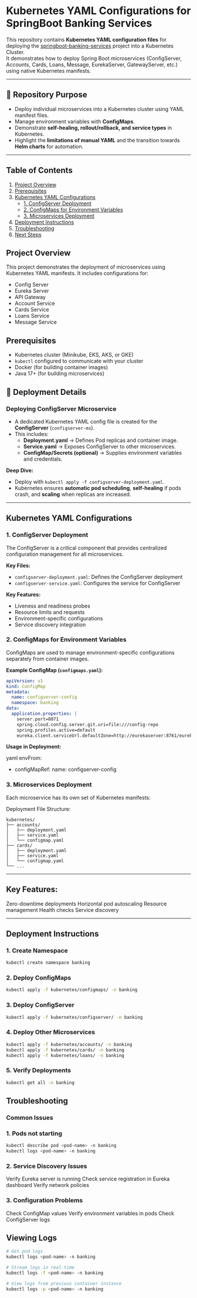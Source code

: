 # Kubernetes YAML Configurations for SpringBoot Banking Services

This repository contains **Kubernetes YAML configuration files** for deploying the [springboot-banking-services](https://github.com/Sangramjit786/springboot-banking-services.git) project into a Kubernetes Cluster.  
It demonstrates how to deploy Spring Boot microservices (ConfigServer, Accounts, Cards, Loans, Message, EurekaServer, GatewayServer, etc.) using native Kubernetes manifests.

---

## 📂 Repository Purpose
- Deploy individual microservices into a Kubernetes cluster using YAML manifest files.  
- Manage environment variables with **ConfigMaps**.  
- Demonstrate **self-healing, rollout/rollback, and service types** in Kubernetes.  
- Highlight the **limitations of manual YAML** and the transition towards **Helm charts** for automation.  

---

## Table of Contents

1. [Project Overview](#project-overview)
2. [Prerequisites](#prerequisites)
3. [Kubernetes YAML Configurations](#kubernetes-yaml-configurations)
   - [1. ConfigServer Deployment](#1-configserver-deployment)
   - [2. ConfigMaps for Environment Variables](#2-configmaps-for-environment-variables)
   - [3. Microservices Deployment](#3-microservices-deployment)
4. [Deployment Instructions](#deployment-instructions)
5. [Troubleshooting](#troubleshooting)
6. [Next Steps](#next-steps)

## Project Overview

This project demonstrates the deployment of microservices using Kubernetes YAML manifests. It includes configurations for:

- Config Server
- Eureka Server
- API Gateway
- Account Service
- Cards Service
- Loans Service
- Message Service

## Prerequisites

- Kubernetes cluster (Minikube, EKS, AKS, or GKE)
- `kubectl` configured to communicate with your cluster
- Docker (for building container images)
- Java 17+ (for building microservices)

## 🚀 Deployment Details

### Deploying **ConfigServer Microservice**
- A dedicated Kubernetes YAML config file is created for the **ConfigServer** (`configserver-ms`).  
- This includes:
  - **Deployment.yaml** → Defines Pod replicas and container image.  
  - **Service.yaml** → Exposes ConfigServer to other microservices.  
  - **ConfigMap/Secrets (optional)** → Supplies environment variables and credentials.  

**Deep Dive:**  
- Deploy with `kubectl apply -f configserver-deployment.yaml`.  
- Kubernetes ensures **automatic pod scheduling**, **self-healing** if pods crash, and **scaling** when replicas are increased.  

---

## Kubernetes YAML Configurations

### 1. ConfigServer Deployment

The ConfigServer is a critical component that provides centralized configuration management for all microservices.

**Key Files:**
- `configserver-deployment.yaml`: Defines the ConfigServer deployment
- `configserver-service.yaml`: Configures the service for ConfigServer

**Key Features:**
- Liveness and readiness probes
- Resource limits and requests
- Environment-specific configurations
- Service discovery integration

### 2. ConfigMaps for Environment Variables

ConfigMaps are used to manage environment-specific configurations separately from container images.

**Example ConfigMap (`configmaps.yaml`):**
```yaml
apiVersion: v1
kind: ConfigMap
metadata:
  name: configserver-config
  namespace: banking
data:
  application.properties: |
    server.port=8071
    spring.cloud.config.server.git.uri=file:///config-repo
    spring.profiles.active=default
    eureka.client.serviceUrl.defaultZone=http://eurekaserver:8761/eureka
```

**Usage in Deployment:**

yaml
envFrom:
  - configMapRef:
      name: configserver-config

### 3. Microservices Deployment
Each microservice has its own set of Kubernetes manifests:

Deployment File Structure:
```
kubernetes/
├── accounts/
│   ├── deployment.yaml
│   ├── service.yaml
│   └── configmap.yaml
├── cards/
│   ├── deployment.yaml
│   ├── service.yaml
│   └── configmap.yaml
└── ...
```
---
## Key Features:

Zero-downtime deployments
Horizontal pod autoscaling
Resource management
Health checks
Service discovery

---

## Deployment Instructions
### 1. Create Namespace
```bash
kubectl create namespace banking
```
### 2. Deploy ConfigMaps
```bash
kubectl apply -f kubernetes/configmaps/ -n banking
```
### 3. Deploy ConfigServer
```bash
kubectl apply -f kubernetes/configserver/ -n banking
```
### 4. Deploy Other Microservices
```bash
kubectl apply -f kubernetes/accounts/ -n banking
kubectl apply -f kubernetes/cards/ -n banking
kubectl apply -f kubernetes/loans/ -n banking
```
### 5. Verify Deployments
```bash
kubectl get all -n banking
```

## Troubleshooting
### Common Issues
### 1. Pods not starting
```bash
kubectl describe pod <pod-name> -n banking
kubectl logs <pod-name> -n banking
```
### 2. Service Discovery Issues
Verify Eureka server is running
Check service registration in Eureka dashboard
Verify network policies

### 3. Configuration Problems
Check ConfigMap values
Verify environment variables in pods
Check ConfigServer logs

## Viewing Logs
```bash
# Get pod logs
kubectl logs <pod-name> -n banking

# Stream logs in real-time
kubectl logs -f <pod-name> -n banking

# View logs from previous container instance
kubectl logs -p <pod-name> -n banking
```

